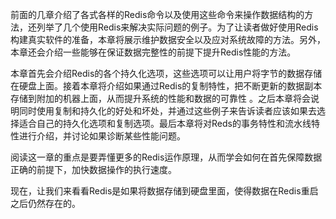 前面的几章介绍了各式各样的Redis命令以及使用这些命令来操作数据结构的方法，还列举了几个使用Redis来解决实际问题的例子。为了让读者做好使用Redis构建真实软件的准备，本章将展示维护数据安全以及应对系统故障的方法。另外，本章还会介绍一些能够在保证数据完整性的前提下提升Redis性能的方法。

本章首先会介绍Redis的各个持久化选项，这些选项可以让用户将字节的数据存储在硬盘上面。接着本章将介绍如果通过Redis的复制特性，把不断更新的数据副本存储到附加的机器上面，从而提升系统的性能和数据的可靠性 。之后本章将会说明同时使用复制和持久化的好处和坏处，并通过这些例子来告诉读者应该如果去选择适合自己的持久化选项和复制选项。最后本章将对Reds的事务特性和流水线特性进行介绍，并讨论如果诊断某些性能问题。

阅读这一章的重点是要弄懂更多的Redis运作原理，从而学会如何在首先保障数据正确的前提下，加快数据操作的执行速度。

现在，让我们来看看Redis是如果将数据存储到硬盘里面，使得数据在Redis重启之后仍然存在的。



